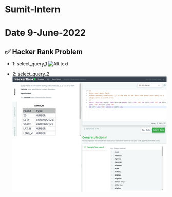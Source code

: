 # Sumit-Intern

# Date 9-June-2022


## ✅ Hacker Rank Problem
- 1: select_query_1
![Alt text](weather-observation-station-8-problem.png.png?raw="True")



- 2: select_query_2
![Alt text](weather-observation-station-6.png?raw="True")
